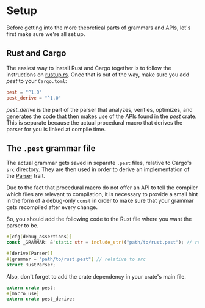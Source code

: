 # Setup

Before getting into the more theoretical parts of grammars and APIs, let's first
make sure we're all set up.

## Rust and Cargo

The easiest way to install Rust and Cargo together is to follow the instructions
on [rustup.rs](https://rustup.rs). Once that is out of the way, make sure you
add *pest* to your `Cargo.toml`:

```toml
pest = "^1.0"
pest_derive = "^1.0"
```

*pest_derive* is the part of the parser that analyzes, verifies, optimizes, and
generates the code that then makes use of the APIs found in the *pest* crate.
This is separate because the actual procedural macro that derives the parser for
you is linked at compile time.

## The `.pest` grammar file

The actual grammar gets saved in separate `.pest` files, relative to Cargo's
`src` directory. They are then used in order to derive an implementation of the
[Parser][1] trait.

Due to the fact that procedural macro do not offer an API to tell the compiler
which files are relevant to compilation, it is necessary to provide a small hint
in the form of a debug-only `const` in order to make sure that your grammar gets
recompiled after every change.

So, you should add the following code to the Rust file where you want the parser
to be.

[1]: https://docs.rs/pest/1.0.6/pest/trait.Parser.html

```rust
#[cfg(debug_assertions)]
const _GRAMMAR: &'static str = include_str!("path/to/rust.pest"); // relative to this file

#[derive(Parser)]
#[grammar = "path/to/rust.pest"] // relative to src
struct RustParser;
```

Also, don't forget to add the crate dependency in your crate's main file.

```rust
extern crate pest;
#[macro_use]
extern crate pest_derive;
```

